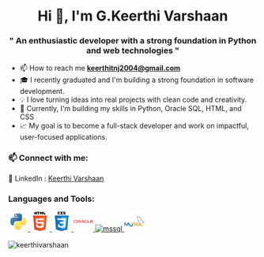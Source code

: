 <h1 align="center">Hi 👋, I'm G.Keerthi Varshaan</h1>
<h3 align="center"> " An enthusiastic developer with a strong foundation in Python and web technologies " </h3>

- 📫 How to reach me **keerthitnj2004@gmail.com**
- 🎓 I recently graduated and I'm building a strong foundation in software development.
- 💡 I love turning ideas into real projects with clean code and creativity.
- 🧠 Currently, I'm building my skills in Python, Oracle SQL, HTML, and CSS
- 📈 My goal is to become a full-stack developer and work on impactful, user-focused applications.
  

<h3 align="left"> 📫 Connect with me:</h3>
💼 LinkedIn : <a href="https://www.linkedin.com/in/keerthivarshaan/" target="_blank">  Keerthi Varshaan</a>
 <p align="left">
</p>

<h3 align="left">Languages and Tools:</h3>
<p align="left">
  <a href="https://www.python.org" target="_blank" rel="noreferrer"> <img src="https://raw.githubusercontent.com/devicons/devicon/master/icons/python/python-original.svg" alt="python" width="40" height="40"/> </a>
  <a href="https://www.w3.org/html/" target="_blank" rel="noreferrer"> <img src="https://raw.githubusercontent.com/devicons/devicon/master/icons/html5/html5-original-wordmark.svg" alt="html5" width="40" height="40"/> </a> <a href="https://www.w3schools.com/css/" target="_blank" rel="noreferrer"> <img src="https://raw.githubusercontent.com/devicons/devicon/master/icons/css3/css3-original-wordmark.svg" alt="css3" width="40" height="40"/> </a>
  <a href="https://www.oracle.com/" target="_blank" rel="noreferrer"> <img src="https://raw.githubusercontent.com/devicons/devicon/master/icons/oracle/oracle-original.svg" alt="oracle" width="40" height="40"/> </a>  <a href="https://www.microsoft.com/en-us/sql-server" target="_blank" rel="noreferrer"> <img src="https://www.svgrepo.com/show/303229/microsoft-sql-server-logo.svg" alt="mssql" width="40" height="40"/> </a> <a href="https://www.mysql.com/" target="_blank" rel="noreferrer"> <img src="https://raw.githubusercontent.com/devicons/devicon/master/icons/mysql/mysql-original-wordmark.svg" alt="mysql" width="40" height="40"/> </a> </p>

<p><img align="center" src="https://github-readme-stats.vercel.app/api/top-langs?username=keerthivarshaan&show_icons=true&locale=en&layout=compact" alt="keerthivarshaan" /></p>

<!--
**keerthivarshaan/Keerthivarshaan** is a ✨ _special_ ✨ repository because its `README.md` (this file) appears on your GitHub profile.

Here are some ideas to get you started:

- 🔭 I’m currently working on ...
- 🌱 I’m currently learning ...
- 👯 I’m looking to collaborate on ...
- 🤔 I’m looking for help with ...
- 💬 Ask me about ...
- 📫 How to reach me: ...
- 😄 Pronouns: ...
- ⚡ Fun fact: ...
-->
